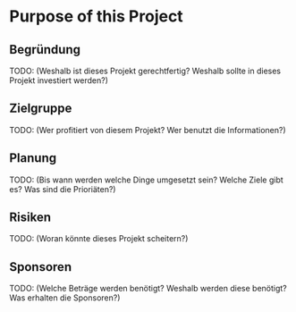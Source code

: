 # Purpose of this Project

## Begründung
TODO: (Weshalb ist dieses Projekt gerechtfertig? Weshalb sollte in dieses Projekt investiert werden?)

## Zielgruppe
TODO: (Wer profitiert von diesem Projekt? Wer benutzt die Informationen?)

## Planung
TODO: (Bis wann werden welche Dinge umgesetzt sein? Welche Ziele gibt es? Was sind die Prioriäten?)

## Risiken
TODO: (Woran könnte dieses Projekt scheitern?)

## Sponsoren
TODO: (Welche Beträge werden benötigt? Weshalb werden diese benötigt? Was erhalten die Sponsoren?)

